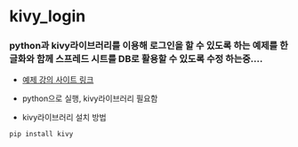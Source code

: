 # kivy_login

### python과 kivy라이브러리를 이용해 로그인을 할 수 있도록 하는 예제를 한글화와 함께 스프레드 시트를 DB로 활용할 수 있도록 수정 하는중....   

* [예제 강의 사이트 링크](https://techwithtim.net/tutorials/kivy-tutorial/example-gui/)  

* python으로 실행, kivy라이브러리 필요함  

* kivy라이브러리 설치 방법

```python
pip install kivy
```
